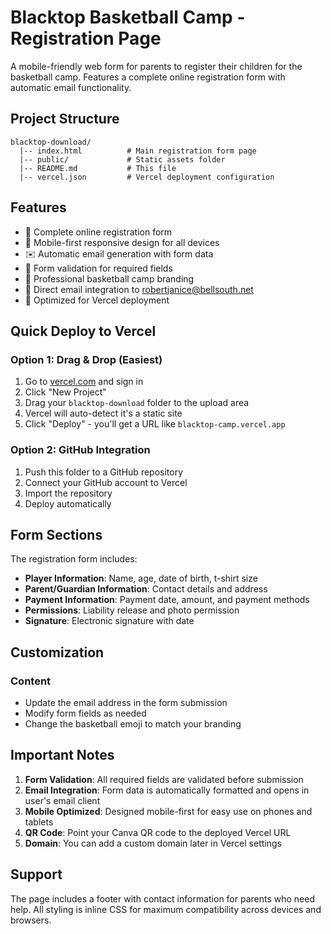 # Blacktop Basketball Camp - Registration Page

A mobile-friendly web form for parents to register their children for the basketball camp. Features a complete online registration form with automatic email functionality.

## Project Structure

```
blacktop-download/
  |-- index.html          # Main registration form page
  |-- public/             # Static assets folder
  |-- README.md           # This file
  |-- vercel.json         # Vercel deployment configuration
```

## Features

- 📝 Complete online registration form
- 📱 Mobile-first responsive design for all devices
- ✉️ Automatic email generation with form data
- 🎯 Form validation for required fields
- 🏀 Professional basketball camp branding
- 📧 Direct email integration to robertjanice@bellsouth.net
- 🚀 Optimized for Vercel deployment

## Quick Deploy to Vercel

### Option 1: Drag & Drop (Easiest)
1. Go to [vercel.com](https://vercel.com) and sign in
2. Click "New Project"
3. Drag your `blacktop-download` folder to the upload area
4. Vercel will auto-detect it's a static site
5. Click "Deploy" - you'll get a URL like `blacktop-camp.vercel.app`

### Option 2: GitHub Integration
1. Push this folder to a GitHub repository
2. Connect your GitHub account to Vercel
3. Import the repository
4. Deploy automatically

## Form Sections

The registration form includes:
- **Player Information**: Name, age, date of birth, t-shirt size
- **Parent/Guardian Information**: Contact details and address
- **Payment Information**: Payment date, amount, and payment methods
- **Permissions**: Liability release and photo permission
- **Signature**: Electronic signature with date

## Customization

### Content
- Update the email address in the form submission
- Modify form fields as needed
- Change the basketball emoji to match your branding

## Important Notes

1. **Form Validation**: All required fields are validated before submission
2. **Email Integration**: Form data is automatically formatted and opens in user's email client
3. **Mobile Optimized**: Designed mobile-first for easy use on phones and tablets
4. **QR Code**: Point your Canva QR code to the deployed Vercel URL
5. **Domain**: You can add a custom domain later in Vercel settings

## Support

The page includes a footer with contact information for parents who need help. All styling is inline CSS for maximum compatibility across devices and browsers.
